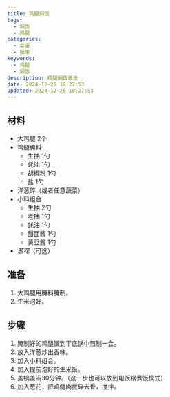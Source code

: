 ```yaml
---
title: 鸡腿焖饭
tags:
  - 焖饭
  - 鸡腿
categories:
  - 菜谱
  - 简单
keywords:
  - 鸡腿
  - 焖饭
description: 鸡腿焖饭做法
date: 2024-12-26 18:27:53
updated: 2024-12-26 18:27:53
---
```

## 材料

- 大鸡腿 2个
- 鸡腿腌料
  - 生抽 1勺
  - 蚝油 1勺
  - 胡椒粉 1勺
  - 盐 1勺
- 洋葱碎（或者任意蔬菜）
- 小料组合
  - 生抽 2勺
  - 老抽 1勺
  - 蚝油 1勺
  - 甜面酱 1勺
  - 黄豆酱 1勺
- *葱花*（可选）

## 准备

1. 大鸡腿用腌料腌制。
2. 生米泡好。

## 步骤

1. 腌制好的鸡腿铺到平底锅中煎制一会。
2. 放入洋葱炒出香味。
3. 加入小料组合。
4. 加入提前泡好的生米饭。
5. 盖锅盖闷30分钟。（这一步也可以放到电饭锅煮饭模式）
6. 加入葱花，把鸡腿肉拔碎去骨，搅拌。
